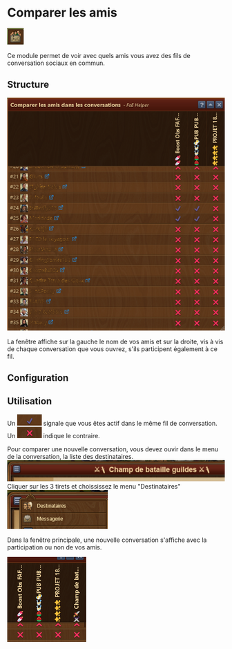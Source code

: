 # Comparer les amis

![Icône](./.images/icone.png) 

Ce module permet de voir avec quels amis vous avez des fils de conversation sociaux en commun.

## Structure

![Structure](./.images/Structure.png)

La fenêtre affiche sur la gauche le nom de vos amis et sur la droite, vis à vis de chaque conversation que vous ouvrez, s'ils participent également à ce fil.


## <a name="Configuration"></a>Configuration


## Utilisation

Un ![](./.images/yes.png) signale que vous êtes actif dans le même fil de conversation. Un ![](./.images/no.png) indique le contraire.

Pour comparer une nouvelle conversation, vous devez ouvir dans le menu de la conversation, la liste des destinataires.
![Menu de la conversation](./.images/Comparer.png)
Cliquer sur les 3 tirets et choississez le menu "Destinataires"
![Menu Destinataires](./.images/Comparer_1.png)

Dans la fenêtre principale, une nouvelle conversation s'affiche avec la participation ou non de vos amis.

![Nouvelle conversation](./.images/Comparer_3.png)


